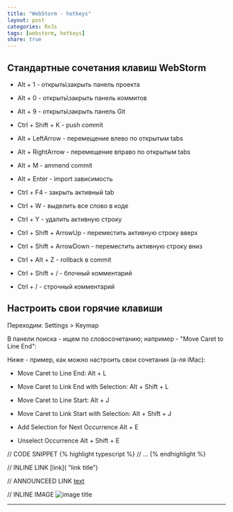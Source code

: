 ```yaml
---
title: "WebStorm - hotkeys"
layout: post
categories: RxJs
tags: [webstorm, hotkeys]
share: true
---
```


## Стандартные сочетания клавиш WebStorm

- Alt + 1 - открыть\закрыть панель проекта
- Alt + 0 - открыть\закрыть панель коммитов
- Alt + 9 - открыть\закрыть панель Git
- Ctrl + Shift + K - push commit

- Alt + LeftArrow - перемещение влево по открытым tabs
- Alt + RightArrow - перемещение вправо по открытым tabs
- Alt + M - ammend commit
- Alt + Enter - import зависимость

- Ctrl + F4 - закрыть активный tab
- Ctrl + W - выделить все слово в коде
- Ctrl + Y - удалить активную строку

- Ctrl + Shift + ArrowUp - переместить активную строку вверх
- Ctrl + Shift + ArrowDown - переместить активную строку вниз

- Ctrl + Alt + Z - rollback в commit

- Ctrl + Shift + / - блочный комментарий
- Ctrl + / - строчный комментарий


## Настроить свои горячие клавиши

Переходим: Settings > Keymap

В панели поиска - ищем по словосочетанию; например - "Move Caret to Line End":

Ниже - пример, как можно настроить свои сочетания (а-ля iMac):

- Move Caret to Line End: Alt + L
- Move Caret to Link End with Selection: Alt + Shift + L

- Move Caret to Line Start: Alt + J
- Move Caret to Link Start with Selection: Alt + Shift + J

- Add Selection for Next Occurrence Alt + E
- Unselect Occurrence Alt + Shift + E

















// CODE SNIPPET
{% highlight typescript %}
// ...
{% endhighlight %}

// INLINE LINK
[link]( "link title")

// ANNOUNCEED LINK
[text][1]

// INLINE IMAGE
![image title]({{site.url}}/images/uploads/2015/08/image.jpg "image alt")

***
[1]: http://speckyboy.com/2015/01/26/six-common-freelancing-myths/ "Six Common Freelancing Myths"
